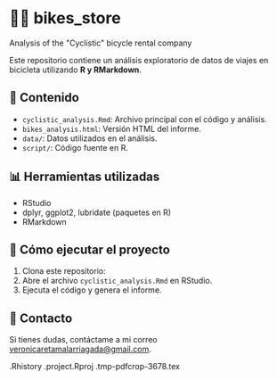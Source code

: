 # 🚴‍♂️ bikes_store
Analysis of the "Cyclistic" bicycle rental company

Este repositorio contiene un análisis exploratorio de datos de viajes en bicicleta utilizando **R y RMarkdown**.

## 📂 Contenido
- `cyclistic_analysis.Rmd`: Archivo principal con el código y análisis.
- `bikes_analysis.html`: Versión HTML del informe.
- `data/`: Datos utilizados en el análisis.
- `script/`: Código fuente en R.

## 📊 Herramientas utilizadas
- RStudio
- dplyr, ggplot2, lubridate (paquetes en R)
- RMarkdown

## 🚀 Cómo ejecutar el proyecto
1. Clona este repositorio:
2. Abre el archivo `cyclistic_analysis.Rmd` en RStudio.
3. Ejecuta el código y genera el informe.

## 📩 Contacto
Si tienes dudas, contáctame a mi correo veronicaretamalarriagada@gmail.com.

.Rhistory
.project.Rproj
.tmp-pdfcrop-3678.tex

